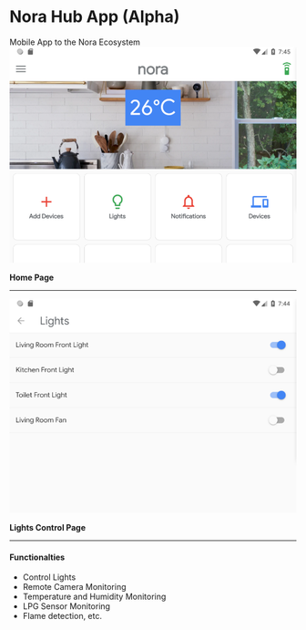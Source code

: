 # Nora Hub App (Alpha)
Mobile App to the Nora Ecosystem
![](static/home.png) 

**Home Page**

***

![](static/lights.png)

**Lights Control Page**

***


#### Functionalties
- Control Lights
- Remote Camera Monitoring
- Temperature and Humidity Monitoring
- LPG Sensor Monitoring
- Flame detection, etc.

